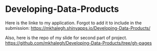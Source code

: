 # Developing-Data-Products

Here is the linke to my application. Forgot to add it to include in the submission:
https://mkhalegh.shinyapps.io/Developing-Data-Products/

Also, here is the repo of my slide for second part of project. 
https://github.com/mkhalegh/Developing-Data-Products/tree/gh-pages
